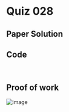 # Quiz 028

## Paper Solution


## Code
```.py



```

## Proof of work

![image](https://github.com/user-attachments/assets/8d29fe6f-007c-4338-abbb-b699c119434c)

## 







